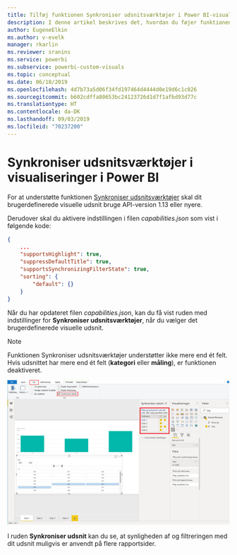 ```yaml
---
title: Tilføj funktionen Synkroniser udsnitsværktøjer i Power BI-visualiseringer
description: I denne artikel beskrives det, hvordan du føjer funktionen Synkroniser udsnitsværktøjer til visualiseringer i Power BI.
author: EugeneElkin
ms.author: v-evelk
manager: rkarlin
ms.reviewer: sranins
ms.service: powerbi
ms.subservice: powerbi-custom-visuals
ms.topic: conceptual
ms.date: 06/18/2019
ms.openlocfilehash: 4d7b73a5d06f34fd197464d4444d0e19d6c1c026
ms.sourcegitcommit: b602cdffa80653bc24123726d1d7f1afbd93d77c
ms.translationtype: HT
ms.contentlocale: da-DK
ms.lasthandoff: 09/03/2019
ms.locfileid: "70237200"
---
```

# <a name="sync-slicers-in-power-bi-visuals"></a>Synkroniser udsnitsværktøjer i visualiseringer i Power BI

For at understøtte funktionen [Synkroniser udsnitsværktøjer](https://docs.microsoft.com/power-bi/desktop-slicers) skal dit brugerdefinerede visuelle udsnit bruge API-version 1.13 eller nyere.

Derudover skal du aktivere indstillingen i filen *capabilities.json* som vist i følgende kode:

```json
{
    ...
    "supportsHighlight": true,
    "suppressDefaultTitle": true,
    "supportsSynchronizingFilterState": true,
    "sorting": {
        "default": {}
    }
}
```

Når du har opdateret filen *capabilities.json*, kan du få vist ruden med indstillinger for **Synkroniser udsnitsværktøjer**, når du vælger det brugerdefinerede visuelle udsnit.

> [!NOTE]
> Funktionen Synkroniser udsnitsværktøjer understøtter ikke mere end ét felt. Hvis udsnittet har mere end ét felt (**kategori** eller **måling**), er funktionen deaktiveret.

![Ruden "Synkroniser udsnit"](./media/sync-slicers-panel.png)

I ruden **Synkroniser udsnit** kan du se, at synligheden af og filtreringen med dit udsnit muligvis er anvendt på flere rapportsider.
